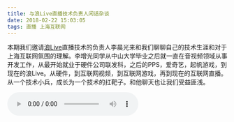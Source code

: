 ```yaml
---
title: 与浪Live直播技术负责人闲话杂谈
date: 2018-02-22 15:03:05
tags: 直播 上海互联网
---
```


本期我们邀请[浪Live](http://www.langlive.com.tw/pc/index.html)直播技术的负责人李晨光来和我们聊聊自己的技术生涯和对于上海互联网氛围的理解。李增光同学从中山大学毕业之后就一直在音视频领域从事开发工作，从最开始就业于硬件公司联发科，之后的PPS，爱奇艺，起帆游戏，到现在的浪Live。从硬件，到互联网视频，到互联网游戏，再到现在的互联网直播。从一个技术小兵，成长为一个技术的扛靶子。和他聊天也让我们受益匪浅。

<audio controls preload>
    <source src="http://p4clix3rq.bkt.clouddn.com/NO.1%20Chat%20with%20tech%20lead%20of%20LangLive.mp3"></source>
</audio>
